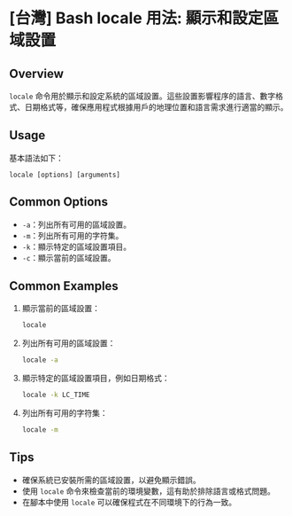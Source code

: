 # [台灣] Bash locale 用法: 顯示和設定區域設置

## Overview
`locale` 命令用於顯示和設定系統的區域設置。這些設置影響程序的語言、數字格式、日期格式等，確保應用程式根據用戶的地理位置和語言需求進行適當的顯示。

## Usage
基本語法如下：
```
locale [options] [arguments]
```

## Common Options
- `-a`：列出所有可用的區域設置。
- `-m`：列出所有可用的字符集。
- `-k`：顯示特定的區域設置項目。
- `-c`：顯示當前的區域設置。

## Common Examples
1. 顯示當前的區域設置：
   ```bash
   locale
   ```

2. 列出所有可用的區域設置：
   ```bash
   locale -a
   ```

3. 顯示特定的區域設置項目，例如日期格式：
   ```bash
   locale -k LC_TIME
   ```

4. 列出所有可用的字符集：
   ```bash
   locale -m
   ```

## Tips
- 確保系統已安裝所需的區域設置，以避免顯示錯誤。
- 使用 `locale` 命令來檢查當前的環境變數，這有助於排除語言或格式問題。
- 在腳本中使用 `locale` 可以確保程式在不同環境下的行為一致。